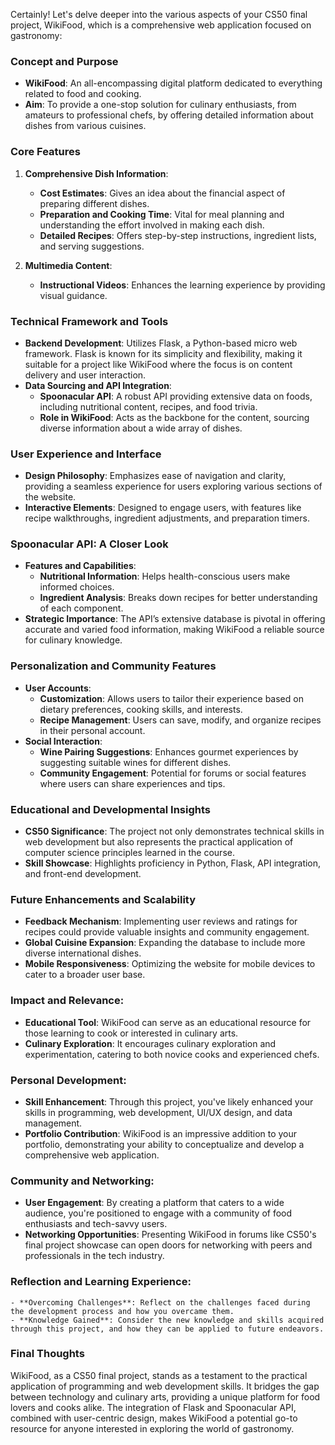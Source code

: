 Certainly! Let's delve deeper into the various aspects of your CS50 final project, WikiFood, which is a comprehensive web application focused on gastronomy:

### Concept and Purpose
- **WikiFood**: An all-encompassing digital platform dedicated to everything related to food and cooking.
- **Aim**: To provide a one-stop solution for culinary enthusiasts, from amateurs to professional chefs, by offering detailed information about dishes from various cuisines.

### Core Features
1. **Comprehensive Dish Information**:
   - **Cost Estimates**: Gives an idea about the financial aspect of preparing different dishes.
   - **Preparation and Cooking Time**: Vital for meal planning and understanding the effort involved in making each dish.
   - **Detailed Recipes**: Offers step-by-step instructions, ingredient lists, and serving suggestions.

2. **Multimedia Content**:
   - **Instructional Videos**: Enhances the learning experience by providing visual guidance.

### Technical Framework and Tools
- **Backend Development**: Utilizes Flask, a Python-based micro web framework. Flask is known for its simplicity and flexibility, making it suitable for a project like WikiFood where the focus is on content delivery and user interaction.
- **Data Sourcing and API Integration**:
   - **Spoonacular API**: A robust API providing extensive data on foods, including nutritional content, recipes, and food trivia.
   - **Role in WikiFood**: Acts as the backbone for the content, sourcing diverse information about a wide array of dishes.

### User Experience and Interface
- **Design Philosophy**: Emphasizes ease of navigation and clarity, providing a seamless experience for users exploring various sections of the website.
- **Interactive Elements**: Designed to engage users, with features like recipe walkthroughs, ingredient adjustments, and preparation timers.

### Spoonacular API: A Closer Look
- **Features and Capabilities**:
   - **Nutritional Information**: Helps health-conscious users make informed choices.
   - **Ingredient Analysis**: Breaks down recipes for better understanding of each component.
- **Strategic Importance**: The API’s extensive database is pivotal in offering accurate and varied food information, making WikiFood a reliable source for culinary knowledge.

### Personalization and Community Features
- **User Accounts**:
   - **Customization**: Allows users to tailor their experience based on dietary preferences, cooking skills, and interests.
   - **Recipe Management**: Users can save, modify, and organize recipes in their personal account.
- **Social Interaction**:
   - **Wine Pairing Suggestions**: Enhances gourmet experiences by suggesting suitable wines for different dishes.
   - **Community Engagement**: Potential for forums or social features where users can share experiences and tips.

### Educational and Developmental Insights
- **CS50 Significance**: The project not only demonstrates technical skills in web development but also represents the practical application of computer science principles learned in the course.
- **Skill Showcase**: Highlights proficiency in Python, Flask, API integration, and front-end development.

### Future Enhancements and Scalability
- **Feedback Mechanism**: Implementing user reviews and ratings for recipes could provide valuable insights and community engagement.
- **Global Cuisine Expansion**: Expanding the database to include more diverse international dishes.
- **Mobile Responsiveness**: Optimizing the website for mobile devices to cater to a broader user base.


### Impact and Relevance:
   - **Educational Tool**: WikiFood can serve as an educational resource for those learning to cook or interested in culinary arts.
   - **Culinary Exploration**: It encourages culinary exploration and experimentation, catering to both novice cooks and experienced chefs.

### Personal Development:
   - **Skill Enhancement**: Through this project, you've likely enhanced your skills in programming, web development, UI/UX design, and data management.
   - **Portfolio Contribution**: WikiFood is an impressive addition to your portfolio, demonstrating your ability to conceptualize and develop a comprehensive web application.

### Community and Networking:
   - **User Engagement**: By creating a platform that caters to a wide audience, you're positioned to engage with a community of food enthusiasts and tech-savvy users.
   - **Networking Opportunities**: Presenting WikiFood in forums like CS50's final project showcase can open doors for networking with peers and professionals in the tech industry.

### Reflection and Learning Experience:
    - **Overcoming Challenges**: Reflect on the challenges faced during the development process and how you overcame them.
    - **Knowledge Gained**: Consider the new knowledge and skills acquired through this project, and how they can be applied to future endeavors.

### Final Thoughts
WikiFood, as a CS50 final project, stands as a testament to the practical application of programming and web development skills. It bridges the gap between technology and culinary arts, providing a unique platform for food lovers and cooks alike. The integration of Flask and Spoonacular API, combined with user-centric design, makes WikiFood a potential go-to resource for anyone interested in exploring the world of gastronomy.
